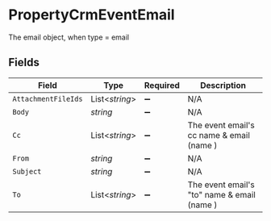 # PropertyCrmEventEmail

The email object, when type = email


## Fields

| Field                                       | Type                                        | Required                                    | Description                                 |
| ------------------------------------------- | ------------------------------------------- | ------------------------------------------- | ------------------------------------------- |
| `AttachmentFileIds`                         | List<*string*>                              | :heavy_minus_sign:                          | N/A                                         |
| `Body`                                      | *string*                                    | :heavy_minus_sign:                          | N/A                                         |
| `Cc`                                        | List<*string*>                              | :heavy_minus_sign:                          | The event email's cc name & email (name )   |
| `From`                                      | *string*                                    | :heavy_minus_sign:                          | N/A                                         |
| `Subject`                                   | *string*                                    | :heavy_minus_sign:                          | N/A                                         |
| `To`                                        | List<*string*>                              | :heavy_minus_sign:                          | The event email's "to" name & email (name ) |